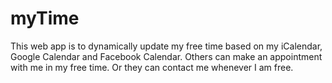 # myTime
This web app is to dynamically update my free time based on my iCalendar, Google Calendar and Facebook Calendar. Others can make an appointment with me in my free time. Or they can contact me whenever I am free.
